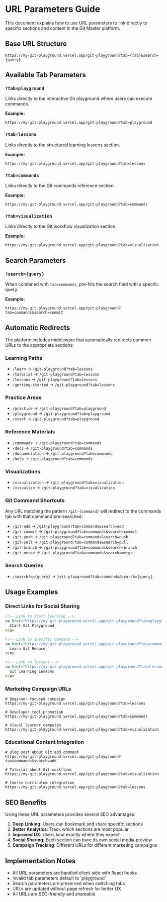 # URL Parameters Guide

This document explains how to use URL parameters to link directly to specific sections and content in the Git Master platform.

## Base URL Structure

```
https://my-git-playground.vercel.app/git-playground?tab={tab}&search={query}
```

## Available Tab Parameters

### `?tab=playground`
Links directly to the interactive Git playground where users can execute commands.

**Example:**
```
https://my-git-playground.vercel.app/git-playground?tab=playground
```

### `?tab=lessons`
Links directly to the structured learning lessons section.

**Example:**
```
https://my-git-playground.vercel.app/git-playground?tab=lessons
```

### `?tab=commands`
Links directly to the Git commands reference section.

**Example:**
```
https://my-git-playground.vercel.app/git-playground?tab=commands
```

### `?tab=visualization`
Links directly to the Git workflow visualization section.

**Example:**
```
https://my-git-playground.vercel.app/git-playground?tab=visualization
```

## Search Parameters

### `?search={query}`
When combined with `tab=commands`, pre-fills the search field with a specific query.

**Example:**
```
https://my-git-playground.vercel.app/git-playground?tab=commands&search=commit
```

## Automatic Redirects

The platform includes middleware that automatically redirects common URLs to the appropriate sections:

### Learning Paths
- `/learn` → `/git-playground?tab=lessons`
- `/tutorial` → `/git-playground?tab=lessons`
- `/lessons` → `/git-playground?tab=lessons`
- `/getting-started` → `/git-playground?tab=lessons`

### Practice Areas
- `/practice` → `/git-playground?tab=playground`
- `/playground` → `/git-playground?tab=playground`
- `/start` → `/git-playground?tab=playground`

### Reference Materials
- `/commands` → `/git-playground?tab=commands`
- `/docs` → `/git-playground?tab=commands`
- `/documentation` → `/git-playground?tab=commands`
- `/help` → `/git-playground?tab=commands`

### Visualizations
- `/visualization` → `/git-playground?tab=visualization`
- `/visualize` → `/git-playground?tab=visualization`

### Git Command Shortcuts
Any URL matching the pattern `/git-{command}` will redirect to the commands tab with that command pre-searched:

- `/git-add` → `/git-playground?tab=commands&search=add`
- `/git-commit` → `/git-playground?tab=commands&search=commit`
- `/git-push` → `/git-playground?tab=commands&search=push`
- `/git-pull` → `/git-playground?tab=commands&search=pull`
- `/git-branch` → `/git-playground?tab=commands&search=branch`
- `/git-merge` → `/git-playground?tab=commands&search=merge`

### Search Queries
- `/search?q={query}` → `/git-playground?tab=commands&search={query}`

## Usage Examples

### Direct Links for Social Sharing
```html
<!-- Link to start learning -->
<a href="https://my-git-playground.vercel.app/git-playground?tab=playground">
  Start Git Playground
</a>

<!-- Link to specific command -->
<a href="https://my-git-playground.vercel.app/git-playground?tab=commands&search=rebase">
  Learn Git Rebase
</a>

<!-- Link to lessons -->
<a href="https://my-git-playground.vercel.app/git-playground?tab=lessons">
  Git Learning Lessons
</a>
```

### Marketing Campaign URLs
```
# Beginner-focused campaign
https://my-git-playground.vercel.app/git-playground?tab=lessons

# Developer tool promotion
https://my-git-playground.vercel.app/git-playground?tab=commands

# Visual learner campaign
https://my-git-playground.vercel.app/git-playground?tab=visualization
```

### Educational Content Integration
```
# Blog post about Git add command
https://my-git-playground.vercel.app/git-playground?tab=commands&search=add

# Tutorial about Git workflows
https://my-git-playground.vercel.app/git-playground?tab=visualization

# Course curriculum integration
https://my-git-playground.vercel.app/git-playground?tab=lessons
```

## SEO Benefits

Using these URL parameters provides several SEO advantages:

1. **Deep Linking**: Users can bookmark and share specific sections
2. **Better Analytics**: Track which sections are most popular
3. **Improved UX**: Users land exactly where they expect
4. **Social Sharing**: Each section can have its own social media preview
5. **Campaign Tracking**: Different URLs for different marketing campaigns

## Implementation Notes

- All URL parameters are handled client-side with React hooks
- Invalid tab parameters default to 'playground'
- Search parameters are preserved when switching tabs
- URLs are updated without page refresh for better UX
- All URLs are SEO-friendly and shareable
